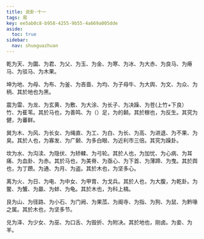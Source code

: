 ```yaml
---
title: 说卦·十一
tags: 易
key: ee5ab0c8-b958-4255-9b55-4a669a005dde
aside:
  toc: true
sidebar:
  nav: shuoguazhuan
---
```


乾为天、为圜、为君、为父、为玉、为金、为寒、为冰、为大赤、为良马、为瘠马、为驳马、为木果。

坤为地、为母、为布、为釜、为吝啬、为均、为子母牛、为大舆、为文、为众、为柄、其於地也为黑。

震为雷、为龙、为玄黄、为敷、为大涂、为长子、为决躁、为苍(上竹+下良）竹、为萑苇。其於马也，为善鸣、为（）足，为的颡。其於稼也，为反生。其究为健，为蕃鲜。

巽为木、为风、为长女、为绳直、为工、为白、为长、为高、为进退、为不果、为臭。其於人也，为寡发、为广颡、为多白眼、为近利市三倍。其究为躁卦。

坎为水、为沟渎、为隐伏、为矫輮、为弓轮。其於人也，为加忧、为心病、为耳痛、为血卦、为赤。其於马也，为美脊、为亟心、为下首、为薄蹄、为曳。其於舆也，为丁躜。为通、为月、为盗。其於木也，为坚多心。

离为火、为日、为电、为中女、为甲胄、为戈兵。其於人也，为大腹，为乾卦。为鳖、为蟹、为蠃、为蚌、为龟。其於木也，为科上槁。

艮为山、为径路、为小石、为门阙、为果苽、为阍寺、为指、为狗、为鼠、为黔喙之属。其於木也，为坚多节。

兑为泽、为少女、为巫、为口舌、为毁折、为附决。其於地也，刚卤。为妾、为羊。

<!--more-->
